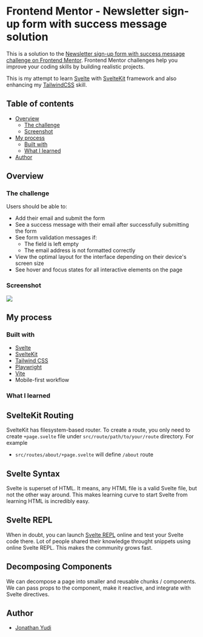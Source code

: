 # Frontend Mentor - Newsletter sign-up form with success message solution

This is a solution to the [Newsletter sign-up form with success message challenge on Frontend Mentor](https://www.frontendmentor.io/challenges/newsletter-signup-form-with-success-message-3FC1AZbNrv). Frontend Mentor challenges help you improve your coding skills by building realistic projects. 

This is my attempt to learn [Svelte](https://svelte.dev/) with [SvelteKit](https://kit.svelte.dev/) framework and also enhancing my [TailwindCSS](https://tailwindcss.com/) skill.

## Table of contents

- [Overview](#overview)
  - [The challenge](#the-challenge)
  - [Screenshot](#screenshot)
- [My process](#my-process)
  - [Built with](#built-with)
  - [What I learned](#what-i-learned)
- [Author](#author)

## Overview

### The challenge

Users should be able to:

- Add their email and submit the form
- See a success message with their email after successfully submitting the form
- See form validation messages if:
  - The field is left empty
  - The email address is not formatted correctly
- View the optimal layout for the interface depending on their device's screen size
- See hover and focus states for all interactive elements on the page

### Screenshot

![](./screenshot.jpg)

<!-- TODO -->

## My process

### Built with

- [Svelte](https://svelte.dev/)
- [SvelteKit](https://kit.svelte.dev/)
- [Tailwind CSS](https://tailwindcss.com/)
- [Playwright](https://playwright.dev/)
- [Vite](https://vitejs.dev/)
- Mobile-first workflow

### What I learned

## SvelteKit Routing

SvelteKit has filesystem-based router. To create a route, you only need to create `+page.svelte` file under `src/route/path/to/your/route` directory. For example

* `src/routes/about/+page.svelte` will define `/about` route

## Svelte Syntax

Svelte is superset of HTML. It means, any HTML file is a valid Svelte file, but not the other way around. This makes learning curve to start Svelte from learning HTML is incredibly easy.

## Svelte REPL

When in doubt, you can launch [Svelte REPL](https://svelte.dev/repl/) online and test your Svelte code there. Lot of people shared their knowledge throught snippets using online Svelte REPL. This makes the community grows fast.

## Decomposing Components

We can decompose a page into smaller and reusable chunks / components. We can pass props to the component, make it reactive, and integrate with Svelte directives.

## Author

- [Jonathan Yudi](https://github.com/JonathanGun)
